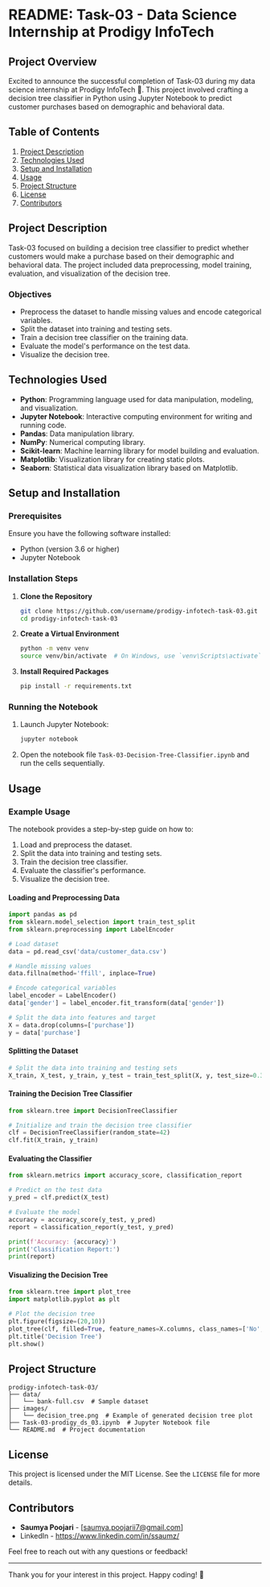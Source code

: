 # README: Task-03 - Data Science Internship at Prodigy InfoTech

## Project Overview

Excited to announce the successful completion of Task-03 during my data science internship at Prodigy InfoTech 🚀. This project involved crafting a decision tree classifier in Python using Jupyter Notebook to predict customer purchases based on demographic and behavioral data.

## Table of Contents

1. [Project Description](#project-description)
2. [Technologies Used](#technologies-used)
3. [Setup and Installation](#setup-and-installation)
4. [Usage](#usage)
5. [Project Structure](#project-structure)
6. [License](#license)
7. [Contributors](#contributors)

## Project Description

Task-03 focused on building a decision tree classifier to predict whether customers would make a purchase based on their demographic and behavioral data. The project included data preprocessing, model training, evaluation, and visualization of the decision tree.

### Objectives

- Preprocess the dataset to handle missing values and encode categorical variables.
- Split the dataset into training and testing sets.
- Train a decision tree classifier on the training data.
- Evaluate the model's performance on the test data.
- Visualize the decision tree.

## Technologies Used

- **Python**: Programming language used for data manipulation, modeling, and visualization.
- **Jupyter Notebook**: Interactive computing environment for writing and running code.
- **Pandas**: Data manipulation library.
- **NumPy**: Numerical computing library.
- **Scikit-learn**: Machine learning library for model building and evaluation.
- **Matplotlib**: Visualization library for creating static plots.
- **Seaborn**: Statistical data visualization library based on Matplotlib.

## Setup and Installation

### Prerequisites

Ensure you have the following software installed:

- Python (version 3.6 or higher)
- Jupyter Notebook

### Installation Steps

1. **Clone the Repository**

   ```bash
   git clone https://github.com/username/prodigy-infotech-task-03.git
   cd prodigy-infotech-task-03
   ```

2. **Create a Virtual Environment**

   ```bash
   python -m venv venv
   source venv/bin/activate  # On Windows, use `venv\Scripts\activate`
   ```

3. **Install Required Packages**

   ```bash
   pip install -r requirements.txt
   ```

### Running the Notebook

1. Launch Jupyter Notebook:

   ```bash
   jupyter notebook
   ```

2. Open the notebook file `Task-03-Decision-Tree-Classifier.ipynb` and run the cells sequentially.

## Usage

### Example Usage

The notebook provides a step-by-step guide on how to:

1. Load and preprocess the dataset.
2. Split the data into training and testing sets.
3. Train the decision tree classifier.
4. Evaluate the classifier's performance.
5. Visualize the decision tree.

#### Loading and Preprocessing Data

```python
import pandas as pd
from sklearn.model_selection import train_test_split
from sklearn.preprocessing import LabelEncoder

# Load dataset
data = pd.read_csv('data/customer_data.csv')

# Handle missing values
data.fillna(method='ffill', inplace=True)

# Encode categorical variables
label_encoder = LabelEncoder()
data['gender'] = label_encoder.fit_transform(data['gender'])

# Split the data into features and target
X = data.drop(columns=['purchase'])
y = data['purchase']
```

#### Splitting the Dataset

```python
# Split the data into training and testing sets
X_train, X_test, y_train, y_test = train_test_split(X, y, test_size=0.3, random_state=42)
```

#### Training the Decision Tree Classifier

```python
from sklearn.tree import DecisionTreeClassifier

# Initialize and train the decision tree classifier
clf = DecisionTreeClassifier(random_state=42)
clf.fit(X_train, y_train)
```

#### Evaluating the Classifier

```python
from sklearn.metrics import accuracy_score, classification_report

# Predict on the test data
y_pred = clf.predict(X_test)

# Evaluate the model
accuracy = accuracy_score(y_test, y_pred)
report = classification_report(y_test, y_pred)

print(f'Accuracy: {accuracy}')
print('Classification Report:')
print(report)
```

#### Visualizing the Decision Tree

```python
from sklearn.tree import plot_tree
import matplotlib.pyplot as plt

# Plot the decision tree
plt.figure(figsize=(20,10))
plot_tree(clf, filled=True, feature_names=X.columns, class_names=['No', 'Yes'])
plt.title('Decision Tree')
plt.show()
```

## Project Structure

```
prodigy-infotech-task-03/
├── data/
│   └── bank-full.csv  # Sample dataset
├── images/
│   └── decision_tree.png  # Example of generated decision tree plot
├── Task-03-prodigy_ds_03.ipynb  # Jupyter Notebook file
└── README.md  # Project documentation
```

## License

This project is licensed under the MIT License. See the `LICENSE` file for more details.

## Contributors

- **Saumya Poojari** - [saumya.poojarii7@gmail.com]
- LinkedIn - https://www.linkedin.com/in/ssaumz/

Feel free to reach out with any questions or feedback!

---

Thank you for your interest in this project. Happy coding! 🚀
